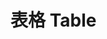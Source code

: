 # 表格 Table

<script setup lang="ts">
import {onMounted} from 'vue'
import Message from '../../packages/components/message/index.ts' 

onMounted(() => {
  Message({
    type:'warn',
    text: '功能开发中，敬请期待！',
    timeOut: 5000,
  })
})
</script>